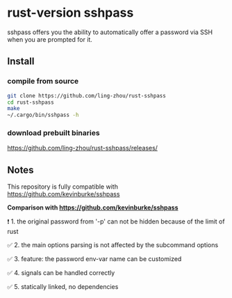# rust-version sshpass

sshpass offers you the ability to automatically offer a password via SSH when
you are prompted for it.

## Install

### compile from source

```bash
git clone https://github.com/ling-zhou/rust-sshpass
cd rust-sshpass
make
~/.cargo/bin/sshpass -h
```

### download prebuilt binaries

https://github.com/ling-zhou/rust-sshpass/releases/

## Notes

This repository is fully compatible with https://github.com/kevinburke/sshpass

**Comparison with https://github.com/kevinburke/sshpass**

❗ 1. the original password from '-p' can not be hidden because of the limit of rust

✅ 2. the main options parsing is not affected by the subcommand options

✅ 3. feature: the password env-var name can be customized

✅ 4. signals can be handled correctly

✅ 5. statically linked, no dependencies
